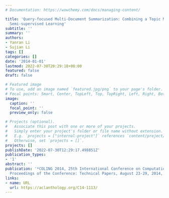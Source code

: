 ```yaml
---
# Documentation: https://wowchemy.com/docs/managing-content/

title: 'Query-focused Multi-Document Summarization: Combining a Topic Model with Graph-based
  Semi-supervised Learning'
subtitle: ''
summary: ''
authors:
- Yanran Li
- Sujian Li
tags: []
categories: []
date: '2014-01-01'
lastmod: 2022-07-30T20:29:18+08:00
featured: false
draft: false

# Featured image
# To use, add an image named `featured.jpg/png` to your page's folder.
# Focal points: Smart, Center, TopLeft, Top, TopRight, Left, Right, BottomLeft, Bottom, BottomRight.
image:
  caption: ''
  focal_point: ''
  preview_only: false

# Projects (optional).
#   Associate this post with one or more of your projects.
#   Simply enter your project's folder or file name without extension.
#   E.g. `projects = ["internal-project"]` references `content/project/deep-learning/index.md`.
#   Otherwise, set `projects = []`.
projects: []
publishDate: '2022-07-30T12:29:17.498851Z'
publication_types:
- '1'
abstract: ''
publication: '*COLING 2014, 25th International Conference on Computational Linguistics,
  Proceedings of the Conference: Technical Papers, August 23-29, 2014, Dublin, Ireland*'
links:
- name: URL
  url: https://aclanthology.org/C14-1113/
---
```

